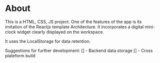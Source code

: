 # About

This is a HTML, CSS, JS project. One of the features of the app is its imitation of the Reactjs template Architecture.
It incorporates a digital mini-clock widget clearly displayed on the workspace.

It uses the LocalStorage for data retention.

Suggestions for further development:
   [] - Backend data storage
   [] - Cross plateform build
